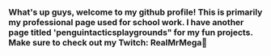 ### What's up guys, welcome to my github profile! This is primarily my professional page used for school work. I have another page titled 'penguintacticsplaygrounds" for my fun projects. Make sure to check out my Twitch: RealMrMega👋

<!--
**PenguinTactics/penguintactics** is a ✨ _special_ ✨ repository because its `README.md` (this file) appears on your GitHub profile.

Here are some ideas to get you started:

- 🔭 I’m currently working on ...
- 🌱 I’m currently learning ...
- 👯 I’m looking to collaborate on ...
- 🤔 I’m looking for help with ...
- 💬 Ask me about ...
- 📫 How to reach me: ...
- 😄 Pronouns: ...
- ⚡ Fun fact: ...
-->
